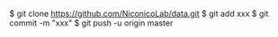$ git clone https://github.com/NiconicoLab/data.git
$ git add xxx
$ git commit -m "xxx"
$ git push -u origin master
